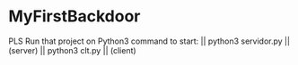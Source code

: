 # MyFirstBackdoor
PLS Run that project on Python3
command to start:
|| python3 servidor.py || (server)
|| python3 clt.py      || (client)
